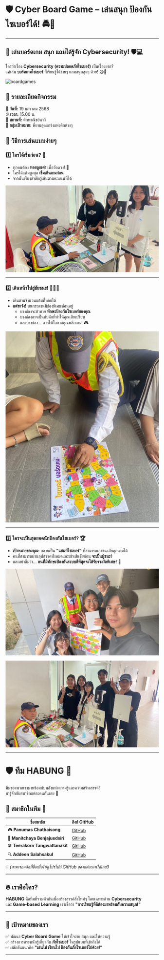 # 🛡️ Cyber Board Game – เล่นสนุก ป้องกันไซเบอร์ได้! 🚔🎲 

---
## 🎲 เล่นบอร์ดเกม สนุก แถมได้รู้จัก Cybersecurity! 🛡️💻

ใครว่าเรื่อง **Cybersecurity (ความปลอดภัยไซเบอร์)** เป็นเรื่องยาก?  
แค่เล่น **บอร์ดเกมไซเบอร์** ก็เรียนรู้ได้ง่ายๆ แถมสนุกสุดๆ ด้วย! 😆🎉 

![boardgames](image/IMG_20250119_150531.jpg)

## 🎉 รายละเอียดกิจกรรม  

📅 **วันที่:** 19 มกราคม 2568  
⏰ **เวลา:** 15.00 น.  
📍 **สถานที่:** ตึกพาณิชย์นาวี  
🎯 **กลุ่มเป้าหมาย:** พี่ยามสุดแกร่งแห่งตึกต่างๆ

## 🎯 วิธีการเล่นแบบง่ายๆ  

### 1️⃣ ใครได้เริ่มก่อน? 🐰  
- ทุกคนต้อง **ทอยลูกเต๋า** เพื่อวัดดวง! 🎲  
- ใครได้แต้มสูงสุด **เริ่มเดินเกมก่อน**  
- จากนั้นเรียงลำดับผู้เล่นตามคะแนนที่ได้  

![boardgames](image/1739010073537.jpg)

---

### 2️⃣ เดินหน้าไปสู่ชัยชนะ! 🏃‍♂️💨  
- เดินตามจำนวนแต้มที่ทอยได้  
- **แต่ระวัง!** บนกระดานมีช่องพิเศษซ่อนอยู่  
  - บางช่องจะท้าทาย **ทักษะป้องกันไซเบอร์ของคุณ**  
  - บางช่องอาจเป็นกับดักที่ทำให้คุณเสียเปรียบ  
  - และบางช่อง… อาจให้โอกาสคุณพลิกเกม! 🎮

![boardgames](image/IMG_20250208_172919.jpg)

---

### 3️⃣ ใครจะเป็นสุดยอดนักป้องกันไซเบอร์? 🏆  
- **เป้าหมายของคุณ:** กลายเป็น **"แชมป์ไซเบอร์"** ที่สามารถเอาชนะภัยคุกคามได้  
- คนที่สามารถผ่านอุปสรรคทั้งหมดและเข้าเส้นชัยก่อน **จะเป็นผู้ชนะ!**  
- และอย่าลืมว่า… **คนที่มีทักษะป้องกันระบบดีที่สุดจะได้รับรางวัลพิเศษ!** 🎉

![boardgames](image/1739001707230.jpg)

![boardgames](image/1739001740692.jpg)

---

# 🛡️ ทีม **HABUNG** 🚀  

ทีมของพวกเรามาพร้อมกับพลังแห่งความรู้และความสร้างสรรค์!  
มารู้จักกับสมาชิกแต่ละคนกันเลย 🎉  

## 🌟 **สมาชิกในทีม** 🌟  

| **ชื่อสมาชิก**                | **ลิงก์ GitHub**              |
|-------------------------------|-------------------------------|
| 🎮 **Panumas Chathaisong**     | [GitHub](https://panumastt1.github.io/boardgame)                   |
| 🎨 **Manitchaya Benjajuedsiri** | [GitHub](https://manitchaya2004.github.io/boardgame)                   |
| 🛠️ **Teerakorn Tangwattanakit** | [GitHub](#)                   |
| 🔍 **Addeen Salahsakul**       | [GitHub](https://itzdeenzxx.github.io/boardgame)                   |


💡 *(สามารถคลิกที่ชื่อเพื่อไปดูโปรไฟล์ GitHub ของแต่ละคนได้เลย!)*  

---

## 🔥 เราคือใคร?  
**HABUNG** คือทีมที่รวมตัวกันเพื่อสร้างสรรค์สิ่งใหม่ๆ โดยเฉพาะด้าน **Cybersecurity**  
และ **Game-based Learning** เราเชื่อว่า **"การเรียนรู้ที่ดีต้องมาพร้อมกับความสนุก!"**  

---

## 🎯 เป้าหมายของเรา  
✅ พัฒนา **Cyber Board Game** ให้เข้าใจง่าย สนุก และให้ความรู้  
✅ สร้างการตระหนักรู้เกี่ยวกับ **ภัยไซเบอร์** ในรูปแบบที่เข้าถึงได้  
✅ ผลักดันแนวคิด **"เล่นไป เรียนไป ป้องกันภัยไซเบอร์ไปด้วย!"**  

---


